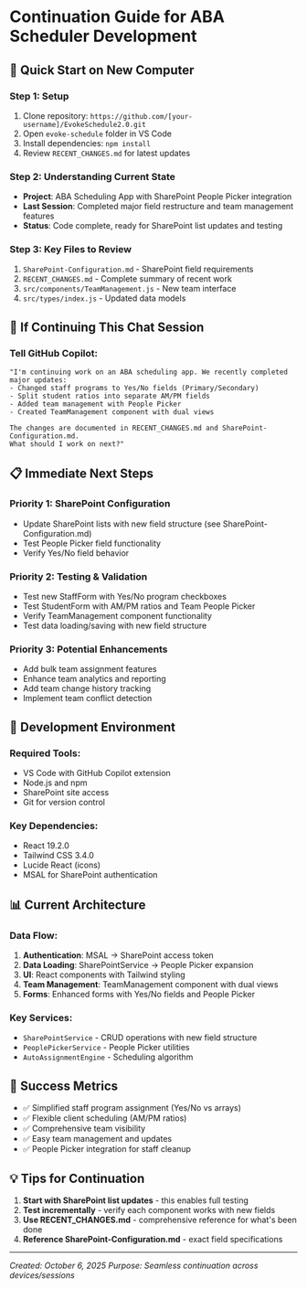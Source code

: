 # Continuation Guide for ABA Scheduler Development

## 🚀 Quick Start on New Computer

### **Step 1: Setup**
1. Clone repository: `https://github.com/[your-username]/EvokeSchedule2.0.git`
2. Open `evoke-schedule` folder in VS Code
3. Install dependencies: `npm install`
4. Review `RECENT_CHANGES.md` for latest updates

### **Step 2: Understanding Current State**
- **Project**: ABA Scheduling App with SharePoint People Picker integration
- **Last Session**: Completed major field restructure and team management features
- **Status**: Code complete, ready for SharePoint list updates and testing

### **Step 3: Key Files to Review**
1. `SharePoint-Configuration.md` - SharePoint field requirements
2. `RECENT_CHANGES.md` - Complete summary of recent work
3. `src/components/TeamManagement.js` - New team interface
4. `src/types/index.js` - Updated data models

## 🔄 **If Continuing This Chat Session**

### **Tell GitHub Copilot:**
```
"I'm continuing work on an ABA scheduling app. We recently completed major updates:
- Changed staff programs to Yes/No fields (Primary/Secondary)  
- Split student ratios into separate AM/PM fields
- Added team management with People Picker
- Created TeamManagement component with dual views

The changes are documented in RECENT_CHANGES.md and SharePoint-Configuration.md. 
What should I work on next?"
```

## 📋 **Immediate Next Steps**

### **Priority 1: SharePoint Configuration**
- Update SharePoint lists with new field structure (see SharePoint-Configuration.md)
- Test People Picker field functionality
- Verify Yes/No field behavior

### **Priority 2: Testing & Validation**
- Test new StaffForm with Yes/No program checkboxes
- Test StudentForm with AM/PM ratios and Team People Picker
- Verify TeamManagement component functionality
- Test data loading/saving with new field structure

### **Priority 3: Potential Enhancements**
- Add bulk team assignment features
- Enhance team analytics and reporting
- Add team change history tracking
- Implement team conflict detection

## 🔧 **Development Environment**

### **Required Tools:**
- VS Code with GitHub Copilot extension
- Node.js and npm
- SharePoint site access
- Git for version control

### **Key Dependencies:**
- React 19.2.0
- Tailwind CSS 3.4.0
- Lucide React (icons)
- MSAL for SharePoint authentication

## 📊 **Current Architecture**

### **Data Flow:**
1. **Authentication**: MSAL → SharePoint access token
2. **Data Loading**: SharePointService → People Picker expansion
3. **UI**: React components with Tailwind styling
4. **Team Management**: TeamManagement component with dual views
5. **Forms**: Enhanced forms with Yes/No fields and People Picker

### **Key Services:**
- `SharePointService` - CRUD operations with new field structure
- `PeoplePickerService` - People Picker utilities
- `AutoAssignmentEngine` - Scheduling algorithm

## 🎯 **Success Metrics**
- ✅ Simplified staff program assignment (Yes/No vs arrays)
- ✅ Flexible client scheduling (AM/PM ratios)
- ✅ Comprehensive team visibility
- ✅ Easy team management and updates
- ✅ People Picker integration for staff cleanup

## 💡 **Tips for Continuation**
1. **Start with SharePoint list updates** - this enables full testing
2. **Test incrementally** - verify each component works with new fields
3. **Use RECENT_CHANGES.md** - comprehensive reference for what's been done
4. **Reference SharePoint-Configuration.md** - exact field specifications

---
*Created: October 6, 2025*
*Purpose: Seamless continuation across devices/sessions*